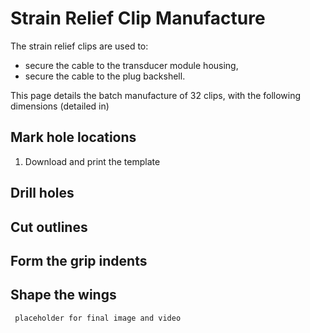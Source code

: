# Strain Relief Clip Manufacture

The strain relief clips are used to:
* secure the cable to the transducer module housing,
* secure the cable to the plug backshell.

This page details the batch manufacture of 32 clips, with the following dimensions (detailed in)

## Mark hole locations

1. Download and print the template

## Drill holes

## Cut outlines

## Form the grip indents

## Shape the wings

` placeholder for final image and video`